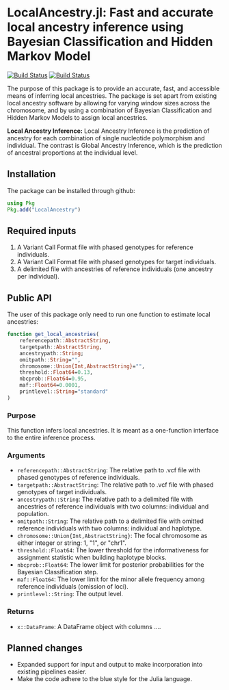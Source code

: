 # LocalAncestry.jl: Fast and accurate local ancestry inference using Bayesian Classification and Hidden Markov Model

[![Build Status](https://github.com/BgroveP/ARV.jl/actions/workflows/CI.yml/badge.svg?branch=main)](https://github.com/BgroveP/ARV.jl/actions/workflows/CI.yml?query=branch%3Amain)
[![Build Status](https://github.com/BgroveP/ARV.jl/actions/workflows/documentation.yml/badge.svg?branch=main)](https://github.com/BgroveP/ARV.jl/actions/workflows/documentation.yml?query=branch%3Amain)

The purpose of this package is to provide an accurate, fast, and accessible means of inferring local ancestries. 
The package is set apart from existing local ancestry software by allowing for varying window sizes across the chromosome, and by using a combination of Bayesian Classification and Hidden Markov Models to assign local ancestries.

**Local Ancestry Inference:** Local Ancestry Inference is the prediction of ancestry for each combination of single nucleotide polymorphism and individual. The contrast is Global Ancestry Inference, which is the prediction of ancestral proportions at the individual level.

## Installation
The package can be installed through github:
```julia
using Pkg
Pkg.add("LocalAncestry")
```

## Required inputs
1. A Variant Call Format file with phased genotypes for reference individuals. 
2. A Variant Call Format file with phased genotypes for target individuals. 
3. A delimited file with ancestries of reference individuals (one ancestry per individual). 

## Public API
The user of this package only need to run one function to estimate local ancestries:
```julia
function get_local_ancestries(
    referencepath::AbstractString,
    targetpath::AbstractString,
    ancestrypath::String;
    omitpath::String="",
    chromosome::Union{Int,AbstractString}="",
    threshold::Float64=0.13,
    nbcprob::Float64=0.95,
    maf::Float64=0.0001,
    printlevel::String="standard"
)

```
### Purpose
This function infers local ancestries. It is meant as a one-function interface to the entire inference process. 

### Arguments

- `referencepath::AbstractString`: The relative path to .vcf file with phased genotypes of reference individuals.
- `targetpath::AbstractString`: The relative path to .vcf file with phased genotypes of target individuals.
- `ancestrypath::String`: The relative path to a delimited file with ancestries of reference individuals with two columns: individual and population.
- `omitpath::String`: The relative path to a delimited file with omitted reference individuals with two columns: individual and haplotype.
- `chromosome::Union{Int,AbstractString}`: The focal chromosome as either integer or string: 1, "1", or "chr1".
- `threshold::Float64`: The lower threshold for the informativeness for assignment statistic when building haplotype blocks.
- `nbcprob::Float64`: The lower limit for posterior probabilities for the Bayesian Classification step.
- `maf::Float64`: The lower limit for the minor allele frequency among reference individuals (omission of loci).
- `printlevel::String`: The output level. 

### Returns
- `x::DataFrame`: A DataFrame object with columns ....

## Planned changes
- Expanded support for input and output to make incorporation into existing pipelines easier.
- Make the code adhere to the blue style for the Julia language.
